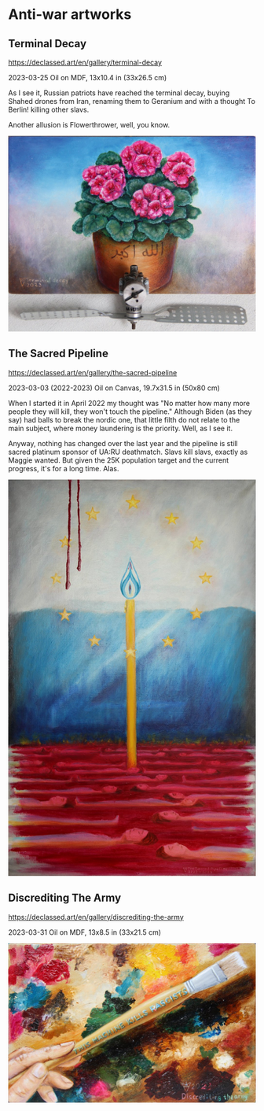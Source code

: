 # Anti-war artworks

## Terminal Decay

https://declassed.art/en/gallery/terminal-decay

2023-03-25 Oil on MDF, 13x10.4 in (33x26.5 cm)

As I see it, Russian patriots have reached the terminal decay, buying Shahed drones from Iran, renaming them to Geranium and with a thought To Berlin! killing other slavs.

Another allusion is Flowerthrower, well, you know.

![Terminal Decay](/images/terminal-decay-en.jpg)

## The Sacred Pipeline

https://declassed.art/en/gallery/the-sacred-pipeline

2023-03-03 (2022-2023) Oil on Canvas, 19.7x31.5 in (50x80 cm)

When I started it in April 2022 my thought was "No matter how many more people they will kill, they won't touch the pipeline."
Although Biden (as they say) had balls to break the nordic one, that little filth do not relate to the main subject,
where money laundering is the priority. Well, as I see it.

Anyway, nothing has changed over the last year and the pipeline is still sacred platinum sponsor of UA:RU deathmatch.
Slavs kill slavs, exactly as Maggie wanted. But given the 25K population target and the current progress, it's for a long time.
Alas.

![The Sacred Pipeline](/images/the-sacred-pipeline-en.jpg)

## Discrediting The Army

https://declassed.art/en/gallery/discrediting-the-army

2023-03-31 Oil on MDF, 13x8.5 in (33x21.5 cm)

![Discrediting The Army](images/discrediting-the-army-en.jpg)
